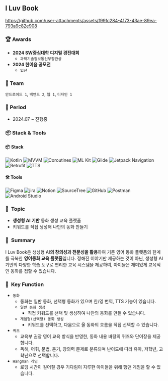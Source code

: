 ## I Luv Book 


https://github.com/user-attachments/assets/f99fc284-4173-43ae-89ea-793a9c82e908



### 🏆 Awards
- **2024 SW중심대학 디지털 경진대회**
  - `과학기술정보통신부장관상`
- **2024 한이음 공모전**
  - `입선`
  
### 👥 Team
`안드로이드 1`, `백앤드 2`, `웹 1`, `디자인 1`

### 📆 Period
- 2024.07 ~ 진행중

### 📦 Stack & Tools
#### 📦 Stack
![Kotlin](https://img.shields.io/badge/Kotlin-7F52FF?style=for-the-badge&logo=kotlin&logoColor=white)
![MVVM](https://img.shields.io/badge/MVVM-green?style=for-the-badge)
![Coroutines](https://img.shields.io/badge/Coroutines-FF8C00.svg?style=for-the-badge&logo=kotlin&logoColor=white)
![ML Kit](https://img.shields.io/badge/ML%20Kit-4285F4.svg?style=for-the-badge&logo=google&logoColor=white)
![Glide](https://img.shields.io/badge/Glide-green?style=for-the-badge&logo=android&logoColor=white)
![Jetpack Navigation](https://img.shields.io/badge/Jetpack_Navigation-orange?style=for-the-badge&logo=android&logoColor=white)
![Retrofit](https://img.shields.io/badge/Retrofit-blue?style=for-the-badge&logo=android&logoColor=white)
![TTS](https://img.shields.io/badge/TTS-FF5722.svg?style=for-the-badge&logo=voice&logoColor=white)


#### 🛠️ Tools
![Figma](https://img.shields.io/badge/figma-%23F24E1E.svg?style=for-the-badge&logo=figma&logoColor=white)
![jira](https://img.shields.io/badge/jira-0052CC.svg?style=for-the-badge&logo=jira&logoColor=white)
![Notion](https://img.shields.io/badge/Notion-%23000000.svg?style=for-the-badge&logo=notion&logoColor=white)
![SourceTree](https://img.shields.io/badge/sourcetree-0052CC?style=for-the-badge&logo=sourcetree&logoColor=white)
![GitHub](https://img.shields.io/badge/github-%23121011.svg?style=for-the-badge&logo=github&logoColor=white)
![Postman](https://img.shields.io/badge/postman-FF6C37?style=for-the-badge&logo=postman&logoColor=white)
![Android Studio](https://img.shields.io/badge/android%20studio-346ac1?style=for-the-badge&logo=android%20studio&logoColor=white)

### 📌  Topic
- **생성형 AI 기반** 동화 생성 교육 플랫폼
- 키워드를 직접 생성해 나만의 동화 만들기

### 📝  Summary
I Luv Book은 생성형 AI**의 창의성과 전문성을 활용**하여 기존 영어 동화 플랫폼의 한계를 극복한 **영어동화 교육 플랫폼**입니다.
정해진 이야기만 제공하는 것이 아닌, 생성형 AI 기반의 다양한 학습 도구로 편리한 교육 시스템을 제공하여, 아이들은 재미있게 교육적인 동화를 접할 수 있습니다.


### 🔑  Key Function
- `동화`
    - 동화는 일반 동화, 선택형 동화가 있으며 한/영 번역, TTS 기능이 있습니다.
    - `일반 동화 생성`
        - 직접 키워드를 선택 및 생성하여 나만의 동화를 만들 수 있습니다.
    - `게임형(선택형) 동화 생성`
        - 키워드를 선택하고, 다음으로 올 동화의 흐름을 직접 선택할 수 있습니다.
- `퀴즈`
    - 교육부 권장 영어 교육 방식을 반영한, 동화 내용 바탕의 퀴즈와 단어장을 제공합니다.
    - 독해, 어휘, 문법, 듣기, 창의력 문제로 분류되며 난이도에 따라 유아, 저학년, 고학년으로 선택합니다.
- `Hangman 게임`
    - 로딩 시간이 길어질 경우 기다림이 지루한 아이들을 위해 행맨 게임을 할 수 있습니다.
 
